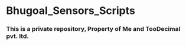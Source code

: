 # Bhugoal_Sensors_Scripts
### This is a private repository, Property of Me and TooDecimal pvt. ltd. 
